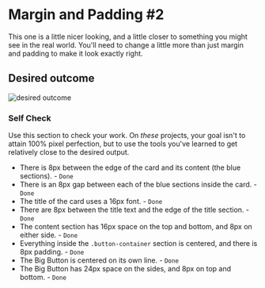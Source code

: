 # Margin and Padding #2

This one is a little nicer looking, and a little closer to something you might see in the real world. You'll need to change a little more than just margin and padding to make it look exactly right.

## Desired outcome
![desired outcome](./desired-outcome.png)

### Self Check
Use this section to check your work. On _these_ projects, your goal isn't to attain 100% pixel perfection, but to use the tools you've learned to get relatively close to the desired output.

- There is 8px between the edge of the card and its content (the blue sections). - `Done`
- There is an 8px gap between each of the blue sections inside the card. - `Done`
- The title of the card uses a 16px font. - `Done`
- There are 8px between the title text and the edge of the title section. - `Done`
- The content section has 16px space on the top and bottom, and 8px on either side. - `Done`
- Everything inside the `.button-container` section is centered, and there is 8px padding. - `Done`
- The Big Button is centered on its own line. - `Done`
- The Big Button has 24px space on the sides, and 8px on top and bottom. - `Done`